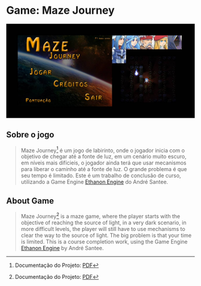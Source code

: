 # Game: Maze Journey
![](/sources/gameart.jpg?raw=true)

## Sobre o jogo
>Maze Journey[^1] é um jogo de labirinto, onde o jogador inicia com o objetivo de chegar até a fonte de luz, em um cenário muito escuro, em níveis mais difícieis, o jogador ainda terá que usar mecanismos para liberar o caminho até a fonte de luz. O grande problema é que seu tempo é limitado. 
>Este é um trabalho de conclusão de curso, utilizando a Game Engine [Ethanon Engine](http://doc.ethanonengine.com/manual) do André Santee.

## About Game
>Maze Journey[^1] is a maze game, where the player starts with the objective of reaching the source of light, in a very dark scenario, in more difficult levels, the player will still have to use mechanisms to clear the way to the source of light. The big problem is that your time is limited.
>This is a course completion work, using the Game Engine [Ethanon Engine](http://doc.ethanonengine.com/manual) by André Santee.

[^1]: Documentação do Projeto: [ PDF](https://github.com/brunodsfreitas/game-maze-journey/raw/main/sources/tcc-maze-journey.pdf)
